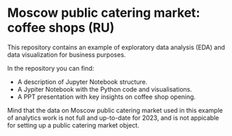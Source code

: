 # Moscow public catering market: coffee shops (RU)

This repository contains an example of exploratory data analysis (EDA) and data visualization for business purposes. 

In the repository you can find:
- A description of Jupyter Notebook structure.
- A Jypiter Notebook with the Python code and visualisations.
- A PPT presentation with key insights on coffee shop opening.

Mind that the data on Moscow public catering market used in this example of analytics work is not full and up-to-date for 2023, and is not appicable for setting up a public catering market object.
